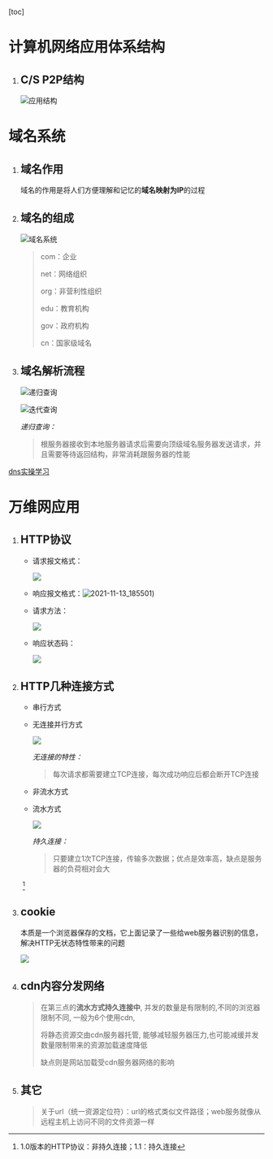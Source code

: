 [toc]

# 计算机网络应用体系结构

1. ## C/S P2P结构

   ![应用结构](D:\Notes\计算机网络\应用层\2021-11-13_182522.png)

# 域名系统

1. ## 域名作用

   域名的作用是将人们方便理解和记忆的**域名映射为IP**的过程

   

2. ## 域名的组成

   ![域名系统](D:\Notes\计算机网络\应用层\2021-11-13_182942.png)

   > com：企业
   >
   > net：网络组织
   >
   > org：非营利性组织
   >
   > edu：教育机构
   >
   > gov：政府机构
   >
   > cn：国家级域名

   

3. ## 域名解析流程

   ![递归查询](D:\Notes\计算机网络\应用层\2021-11-13_183332.png)

   ![迭代查询](D:\Notes\计算机网络\应用层\2021-11-13_183509.png)

   *递归查询：*

   > 根服务器接收到本地服务器请求后需要向顶级域名服务器发送请求，并且需要等待返回结构，非常消耗跟服务器的性能



[dns实操学习]([DNS域名解析过程_哔哩哔哩_bilibili](https://www.bilibili.com/video/BV1uL4y1B7aE))

# 万维网应用

1. ## HTTP协议

   * 请求报文格式：

     ![](D:\Notes\计算机网络\应用层\2021-11-13_185359.png)

   * 响应报文格式：![2021-11-13_185501](D:\Notes\计算机网络\应用层\2021-11-13_185501.png))

   * 请求方法：

     ![](D:\Notes\计算机网络\应用层\2021-11-13_185433.png)

   * 响应状态码：

     ![](D:\Notes\计算机网络\应用层\2021-11-13_185534.png)

     

2. ## HTTP几种连接方式

   * 串行方式

   * 无连接并行方式

     ![](D:\Notes\计算机网络\应用层\2021-11-13_184930.png)

     *无连接的特性：*

     > 每次请求都需要建立TCP连接，每次成功响应后都会断开TCP连接

   * 非流水方式

   * 流水方式

     ![](D:\Notes\计算机网络\应用层\2021-11-13_184955.png)

     *持久连接：*

     > 只要建立1次TCP连接，传输多次数据；优点是效率高，缺点是服务器的负荷相对会大

     

   ​	[^HTTP版本问题]

   [^HTTP版本问题]:1.0版本的HTTP协议：非持久连接；1.1：持久连接

3. ## cookie

   本质是一个浏览器保存的文档，它上面记录了一些给web服务器识别的信息，解决HTTP无状态特性带来的问题

   ![](D:\Notes\计算机网络\应用层\2021-11-13_185650.png)

   

4. ## cdn内容分发网络

   > 在第三点的**流水方式持久连接中**, 并发的数量是有限制的,不同的浏览器限制不同, 一般为6个使用cdn, 
   >
   > 将静态资源交由cdn服务器托管, 能够减轻服务器压力,也可能减缓并发数量限制带来的资源加载速度降低
   >
   > 缺点则是网站加载受cdn服务器网络的影响

   

4. ## 其它

   > 关于url（统一资源定位符）：url的格式类似文件路径；web服务就像从远程主机上访问不同的文件资源一样